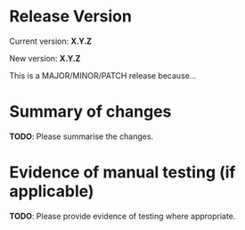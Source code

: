 # Release Version
Current version: **X.Y.Z**

New version: **X.Y.Z**

This is a MAJOR/MINOR/PATCH release because...

# Summary of changes
**TODO**: Please summarise the changes.

# Evidence of manual testing (if applicable)
**TODO**: Please provide evidence of testing where appropriate.
